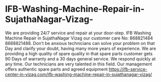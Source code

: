 # IFB-Washing-Machine-Repair-in-SujathaNagar-Vizag-
We are providing 24/7 service and repair at your door-step. IFB Washing Machine Repair in SujathaNagar Vizag our customer care No: 868821484 8688821488. Don’t be anxious technicians can solve your problem on that Day and clarify your doubt, having many more years of experience. We are providing a high quality of spare quality in that spare parts customer gets 90 Days of warranty and a 30 days general service. We respond quickly at any time. Our technicians are very talented in this field. Our management offers authentic spare parts and agreed equipment https://ifb-service-center-in-vizag.com/ifb-washing-machine-repair-in-sujathanagar-vizag/
